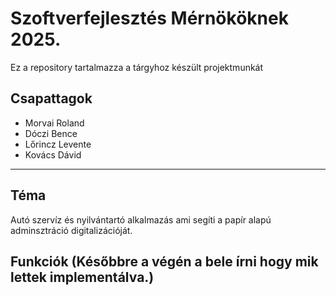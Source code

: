 # Szoftverfejlesztés Mérnököknek 2025.

Ez a repository tartalmazza a tárgyhoz készült projektmunkát

Csapattagok
-----------

* Morvai Roland  
* Dóczi Bence  
* Lőrincz Levente  
* Kovács Dávid  
  
---

Téma
---

Autó szervíz és nyilvántartó alkalmazás ami segíti a papír alapú adminsztráció digitalizációját.   


Funkciók (Későbbre a végén a bele írni hogy mik lettek implementálva.)
---
